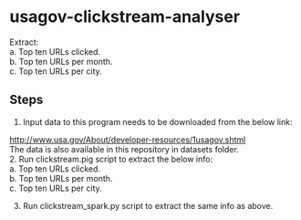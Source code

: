 # usagov-clickstream-analyser
Extract:  
a.	Top ten URLs clicked.  
b.	Top ten URLs per month.  
c.	Top ten URLs per city.  

Steps
-----

1. Input data to this program needs to be downloaded from the below link:

  http://www.usa.gov/About/developer-resources/1usagov.shtml  
  The data is also available in this repository in datasets folder.    
2. Run clickstream.pig script to extract the below info:  
a.	Top ten URLs clicked.  
b.	Top ten URLs per month.  
c.	Top ten URLs per city.

3. Run clickstream_spark.py script to extract the same info as above.
